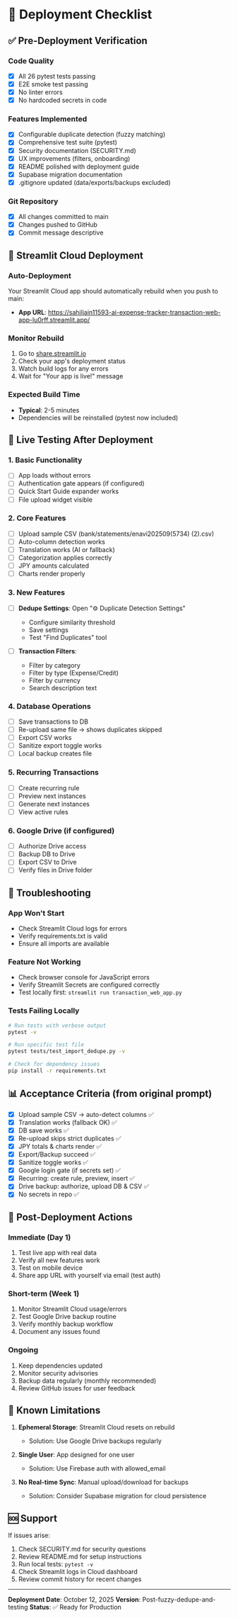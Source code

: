 # 🚀 Deployment Checklist

## ✅ Pre-Deployment Verification

### Code Quality
- [x] All 26 pytest tests passing
- [x] E2E smoke test passing
- [x] No linter errors
- [x] No hardcoded secrets in code

### Features Implemented
- [x] Configurable duplicate detection (fuzzy matching)
- [x] Comprehensive test suite (pytest)
- [x] Security documentation (SECURITY.md)
- [x] UX improvements (filters, onboarding)
- [x] README polished with deployment guide
- [x] Supabase migration documentation
- [x] .gitignore updated (data/exports/backups excluded)

### Git Repository
- [x] All changes committed to main
- [x] Changes pushed to GitHub
- [x] Commit message descriptive

## 🔄 Streamlit Cloud Deployment

### Auto-Deployment
Your Streamlit Cloud app should automatically rebuild when you push to main:
- **App URL**: https://sahiljain11593-ai-expense-tracker-transaction-web-app-lu0rff.streamlit.app/

### Monitor Rebuild
1. Go to [share.streamlit.io](https://share.streamlit.io)
2. Check your app's deployment status
3. Watch build logs for any errors
4. Wait for "Your app is live!" message

### Expected Build Time
- **Typical**: 2-5 minutes
- Dependencies will be reinstalled (pytest now included)

## 🧪 Live Testing After Deployment

### 1. Basic Functionality
- [ ] App loads without errors
- [ ] Authentication gate appears (if configured)
- [ ] Quick Start Guide expander works
- [ ] File upload widget visible

### 2. Core Features
- [ ] Upload sample CSV (bank/statements/enavi202509(5734) (2).csv)
- [ ] Auto-column detection works
- [ ] Translation works (AI or fallback)
- [ ] Categorization applies correctly
- [ ] JPY amounts calculated
- [ ] Charts render properly

### 3. New Features
- [ ] **Dedupe Settings**: Open "⚙️ Duplicate Detection Settings"
  - Configure similarity threshold
  - Save settings
  - Test "Find Duplicates" tool
  
- [ ] **Transaction Filters**: 
  - Filter by category
  - Filter by type (Expense/Credit)
  - Filter by currency
  - Search description text

### 4. Database Operations
- [ ] Save transactions to DB
- [ ] Re-upload same file → shows duplicates skipped
- [ ] Export CSV works
- [ ] Sanitize export toggle works
- [ ] Local backup creates file

### 5. Recurring Transactions
- [ ] Create recurring rule
- [ ] Preview next instances
- [ ] Generate next instances
- [ ] View active rules

### 6. Google Drive (if configured)
- [ ] Authorize Drive access
- [ ] Backup DB to Drive
- [ ] Export CSV to Drive
- [ ] Verify files in Drive folder

## 🐛 Troubleshooting

### App Won't Start
- Check Streamlit Cloud logs for errors
- Verify requirements.txt is valid
- Ensure all imports are available

### Feature Not Working
- Check browser console for JavaScript errors
- Verify Streamlit Secrets are configured correctly
- Test locally first: `streamlit run transaction_web_app.py`

### Tests Failing Locally
```bash
# Run tests with verbose output
pytest -v

# Run specific test file
pytest tests/test_import_dedupe.py -v

# Check for dependency issues
pip install -r requirements.txt
```

## 📊 Acceptance Criteria (from original prompt)

- [x] Upload sample CSV → auto-detect columns ✅
- [x] Translation works (fallback OK) ✅
- [x] DB save works ✅
- [x] Re-upload skips strict duplicates ✅
- [x] JPY totals & charts render ✅
- [x] Export/Backup succeed ✅
- [x] Sanitize toggle works ✅
- [x] Google login gate (if secrets set) ✅
- [x] Recurring: create rule, preview, insert ✅
- [x] Drive backup: authorize, upload DB & CSV ✅
- [x] No secrets in repo ✅

## 🎯 Post-Deployment Actions

### Immediate (Day 1)
1. Test live app with real data
2. Verify all new features work
3. Test on mobile device
4. Share app URL with yourself via email (test auth)

### Short-term (Week 1)
1. Monitor Streamlit Cloud usage/errors
2. Test Google Drive backup routine
3. Verify monthly backup workflow
4. Document any issues found

### Ongoing
1. Keep dependencies updated
2. Monitor security advisories
3. Backup data regularly (monthly recommended)
4. Review GitHub issues for user feedback

## 📝 Known Limitations

1. **Ephemeral Storage**: Streamlit Cloud resets on rebuild
   - Solution: Use Google Drive backups regularly
   
2. **Single User**: App designed for one user
   - Solution: Use Firebase auth with allowed_email
   
3. **No Real-time Sync**: Manual upload/download for backups
   - Solution: Consider Supabase migration for cloud persistence

## 🆘 Support

If issues arise:
1. Check SECURITY.md for security questions
2. Review README.md for setup instructions
3. Run local tests: `pytest -v`
4. Check Streamlit logs in Cloud dashboard
5. Review commit history for recent changes

---

**Deployment Date**: October 12, 2025
**Version**: Post-fuzzy-dedupe-and-testing
**Status**: ✅ Ready for Production

